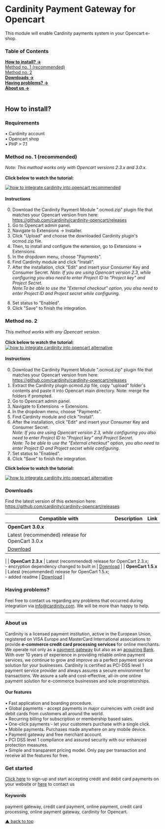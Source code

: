 # Cardinity Payment Gateway for Opencart
This module will enable Cardinity payments system in your Opencart e-shop. 

### Table of Contents  
[<b>How to install? →</b>](#how-to-install)<br>
      [Method no. 1 (recommended)](#Method-no-1-recommended)  
       [Method no. 2](#method-no-2)   
 [<b>Downloads →</b>](#downloads)<br>
 [<b>Having problems? →</b>](#Having-problems)<br>
 [<b>About us →</b>](#aboutus)<br>     
<a name="headers"/>  

## How to install?

### Requirements
• Cardinity account  
• Opencart shop  
• PHP > 7.1
<br>

### Method no. 1 (recommended)
<i>Note: This method works only with Opencart versions 2.3.x and 3.0.x.</i><br>  
<b>Click below to watch the tutorial:</b>   

[![how to integrate cardinity into opencart recommended](https://i.ytimg.com/vi/wkH26oq6w8M/hqdefault.jpg?sqp=-oaymwEcCPYBEIoBSFXyq4qpAw4IARUAAIhCGAFwAcABBg==&rs=AOn4CLA972whg3NXisTX67T_upKvpDIySQ)](https://www.youtube.com/watch?v=EIos8vHmgOk&t)
#### Instructions
0) Download the Cardinity Payment Module ".ocmod.zip" plugin file that matches your Opencart version from here: https://github.com/cardinity/cardinity-opencart/releases
1) Go to Opencart admin panel.
2) Navigate to Extensions → Installer.
3) Click "Upload" and choose the downloaded Cardinity plugin's ocmod.zip file.
4) Then, to install and configure the extension, go to Extensions → Extensions.
5) In the dropdown menu, choose "Payments".
6) Find Cardinity module and click "Install".
7) After the installation, click "Edit" and insert your Consumer Key and Consumer Secret. 
<i>Note: If you are using Opencart version 2.3, while configuring you also need to enter Project ID to "Project key" and Project Secret.   
  Note:To be able to use the "External checkout" option, you also need to enter Project ID and Project secret while configuring.</i>   
8. Set status to "Enabled".
9. Click "Save" to finish the integration.
  

### Method no. 2
<i>This method works with any Opencart version. </i><br>  
<b>Click below to watch the tutorial:</b>   
  [![how to integrate cardinity into opencart alternative](https://i.ytimg.com/an_webp/wkH26oq6w8M/mqdefault_6s.webp?du=3000&sqp=CK-184EG&rs=AOn4CLC1m-6E6PwOiCNcZ21YIz5DX1BPuQ)](https://www.youtube.com/watch?v=wkH26oq6w8M&t)
  
#### Instructions
0) Download the Cardinity Payment Module ".ocmod.zip" plugin file that matches your Opencart version from here: https://github.com/cardinity/cardinity-opencart/releases
1) Extract the Cardinity plugin ocmod.zip file, copy "upload" folder's contents and paste it into Opencart main directory. Note: merge the folders if prompted.
2) Go to Opencart admin panel.
3) Navigate to Extensions → Extensions.
4) In the dropdown menu, choose "Payments".
5) Find Cardinity module and click "Install".
6) After the installation, click "Edit" and insert your Consumer Key and Consumer Secret.   
<i>Note: If you are using Opencart version 2.3, while configuring you also need to enter Project ID to "Project key" and Project Secret.</i>  
<i>Note: To be able to use the "External checkout" option, you also need to enter Project ID and Project secret while configuring.</i>   
7) Set status to "Enabled".
8) Click "Save" to finish the integration.
  
<b>Click below to watch the tutorial:</b>   
  
  [![how to integrate cardinity into opencart alternative](https://i.ytimg.com/an_webp/EIos8vHmgOk/mqdefault_6s.webp?du=3000&sqp=CJu884EG&rs=AOn4CLDEjZPmXnW4OshuL3l7CO8etAWHxA)](https://www.youtube.com/watch?v=wkH26oq6w8M&t)
### Downloads
Find the latest version of this extension here: https://github.com/cardinity/cardinity-opencart/releases <br>
  
| Compatible with       | Description                                         |Link        |
| ------------- |-----------------------------------------------------|------------|
| <b>OpenCart 3.0.x</b> 
| Latest (recommended) release for OpenCart 3.0.x     
| <a href="https://github.com/cardinity/cardinity-opencart/releases/tag/v2.8.9-for-opencart-3.0.x">Download</a> 
|
| <b>OpenCart 2.3.x</b> 
| Latest (recommended) release for OpenCart 2.3.x; <br> - encryption dependency changed to built in 
| <a href="https://github.com/cardinity/cardinity-opencart/releases/tag/v1.1.0.0-for-oc-2.3.x">Download</a> 
|
| <b>OpenCart 1.5.x</b> 
| Latest (recommended) release for OpenCart 1.5.x; <br> - added readme 
| <a href="https://github.com/cardinity/cardinity-opencart/releases/tag/v1.5.x-1.0.1">Download</a> 
|

### Having problems?  

Feel free to contact us regarding any problems that occurred during integration via info@cardinity.com. We will be more than happy to help.
  
-----

### About us
Cardinity is a licensed payment institution, active in the European Union, registered on VISA Europe and MasterCard International associations to provide <b>e-commerce credit card processing services</b> for online merchants. We operate not only as a <u>payment gateway</u> but also as an <u>acquiring Bank</u>. With over 10 years of experience in providing reliable online payment services, we continue to grow and improve as a perfect payment service solution for your businesses. Cardinity is certified as PCI-DSS level 1 payment service provider and always assures a secure environment for transactions. We assure a safe and cost-effective, all-in-one online payment solution for e-commerce businesses and sole proprietorships.<br>
#### Our features
• Fast application and boarding procedure.   
• Global payments - accept payments in major currencies with credit and debit cards from customers all around the world.   
• Recurring billing for subscription or membership based sales.  
• One-click payments - let your customers purchase with a single click.   
• Mobile payments. Purchases made anywhere on any mobile device.   
• Payment gateway and free merchant account.   
• PCI DSS level 1 compliance and assured security with our enhanced protection measures.   
• Simple and transparent pricing model. Only pay per transaction and receive all the features for free.
### Get started
<a href="https://cardinity.com/sign-up">Click here</a> to sign-up and start accepting credit and debit card payments on your website or <a href="https://cardinity.com/company/contact-us">here</a> to contact us 
#### Keywords
payment gateway, credit card payment, online payment, credit card processing, online payment gateway, cardinity for Opencart.     

  
 [▲ back to top](#Cardinity-Payment-Gateway-for-Opencart)
